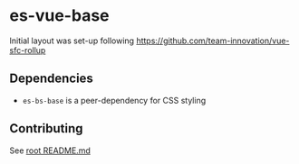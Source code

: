 # es-vue-base

Initial layout was set-up following <https://github.com/team-innovation/vue-sfc-rollup>

## Dependencies

- `es-bs-base` is a peer-dependency for CSS styling

## Contributing

See [root README.md](../README.md#contributing)
